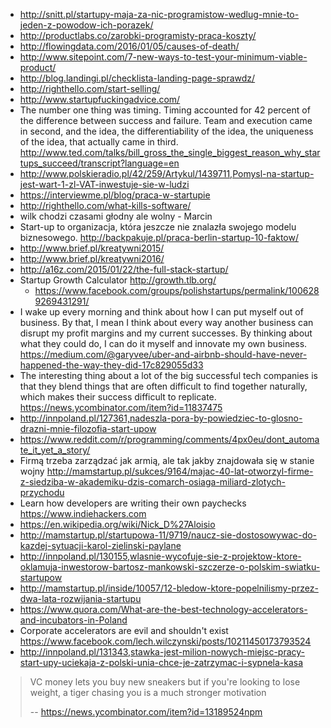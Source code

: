 - http://snitt.pl/startupy-maja-za-nic-programistow-wedlug-mnie-to-jeden-z-powodow-ich-porazek/
- http://productlabs.co/zarobki-programisty-praca-koszty/
- http://flowingdata.com/2016/01/05/causes-of-death/
- http://www.sitepoint.com/7-new-ways-to-test-your-minimum-viable-product/
- http://blog.landingi.pl/checklista-landing-page-sprawdz/
- http://righthello.com/start-selling/
- http://www.startupfuckingadvice.com/
- The number one thing was timing. Timing accounted for 42 percent of the difference between success and failure. Team and execution came in second, and the idea, the differentiability of the idea, the uniqueness of the idea, that actually came in third. http://www.ted.com/talks/bill_gross_the_single_biggest_reason_why_startups_succeed/transcript?language=en
- http://www.polskieradio.pl/42/259/Artykul/1439711,Pomysl-na-startup-jest-wart-1-zl-VAT-inwestuje-sie-w-ludzi
- https://interviewme.pl/blog/praca-w-startupie
- http://righthello.com/what-kills-software/
- wilk chodzi czasami głodny ale wolny - Marcin
- Start-up to organizacja, która jeszcze nie znalazła swojego modelu biznesowego. http://backpakuje.pl/praca-berlin-startup-10-faktow/
- http://www.brief.pl/kreatywni2015/
- http://www.brief.pl/kreatywni2016/
- http://a16z.com/2015/01/22/the-full-stack-startup/
- Startup Growth Calculator http://growth.tlb.org/
  - https://www.facebook.com/groups/polishstartups/permalink/1006289269431291/
- I wake up every morning and think about how I can put myself out of business. By that, I mean I think about every way another business can disrupt my profit margins and my current successes. By thinking about what they could do, I can do it myself and innovate my own business. https://medium.com/@garyvee/uber-and-airbnb-should-have-never-happened-the-way-they-did-17c829055d33
- The interesting thing about a lot of the big successful tech companies is that they blend things that are often difficult to find together naturally, which makes their success difficult to replicate. https://news.ycombinator.com/item?id=11837475
- http://innpoland.pl/127361,nadeszla-pora-by-powiedziec-to-glosno-drazni-mnie-filozofia-start-upow
- https://www.reddit.com/r/programming/comments/4px0eu/dont_automate_it_yet_a_story/
- Firmą trzeba zarządzać jak armią, ale tak jakby znajdowała się w stanie wojny http://mamstartup.pl/sukces/9164/majac-40-lat-otworzyl-firme-z-siedziba-w-akademiku-dzis-comarch-osiaga-miliard-zlotych-przychodu
- Learn how developers are writing their own paychecks https://www.indiehackers.com
- https://en.wikipedia.org/wiki/Nick_D%27Aloisio
- http://mamstartup.pl/startupowa-11/9719/naucz-sie-dostosowywac-do-kazdej-sytuacji-karol-zielinski-paylane
- http://innpoland.pl/130155,wlasnie-wycofuje-sie-z-projektow-ktore-oklamuja-inwestorow-bartosz-mankowski-szczerze-o-polskim-swiatku-startupow
- http://mamstartup.pl/inside/10057/12-bledow-ktore-popelnilismy-przez-dwa-lata-rozwijania-startupu
- https://www.quora.com/What-are-the-best-technology-accelerators-and-incubators-in-Poland
- Corporate accelerators are evil and shouldn't exist https://www.facebook.com/lech.wilczynski/posts/10211450173793524
- http://innpoland.pl/131343,stawka-jest-milion-nowych-miejsc-pracy-start-upy-uciekaja-z-polski-unia-chce-je-zatrzymac-i-sypnela-kasa

>VC money lets you buy new sneakers but if you're looking to lose weight, a tiger chasing you is a much stronger motivation
>
>-- https://news.ycombinator.com/item?id=13189524npm
